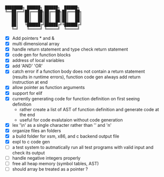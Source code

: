 ```
████████╗ ██████╗ ██████╗  ██████╗ 
╚══██╔══╝██╔═══██╗██╔══██╗██╔═══██╗
   ██║   ██║   ██║██║  ██║██║   ██║
   ██║   ██║   ██║██║  ██║██║   ██║
   ██║   ╚██████╔╝██████╔╝╚██████╔╝
   ╚═╝    ╚═════╝ ╚═════╝  ╚═════╝
```
- [x] Add pointers * and &
- [x] multi dimensional array
- [x] handle return statement and type check return statement
- [x] code gen for function blocks
- [x] address of local variables 
- [x] add 'AND' 'OR'
- [x] catch error if a function body does not contain a return statement (results in runtime errors), function code gen always add return instruction at end
- [x] allow pointer as function arguments
- [x] support for elif
- [x] currently generating code for function definition on first seeing definition
    - rather create a list of AST of function definition and generate code at the end
    - useful for code evalutaion without code generation
- [x] lex '\n' as a single character rather than '\' and 'n'
- [x] organize files an folders
- [x] a build folder for xsm, x86, and c backend output file
- [x] expl to c code gen
- [ ] a test system to autmatically run all test programs with valid input and check its output
- [ ] handle negative integers properly
- [ ] free all heap memory (symbol tables, AST)
- [ ] should array be treated as a pointer ?